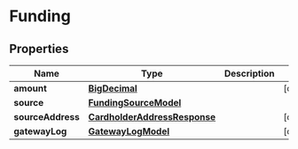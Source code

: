 
# Funding

## Properties
Name | Type | Description | Notes
------------ | ------------- | ------------- | -------------
**amount** | [**BigDecimal**](BigDecimal.md) |  |  [optional]
**source** | [**FundingSourceModel**](FundingSourceModel.md) |  | 
**sourceAddress** | [**CardholderAddressResponse**](CardholderAddressResponse.md) |  |  [optional]
**gatewayLog** | [**GatewayLogModel**](GatewayLogModel.md) |  |  [optional]



